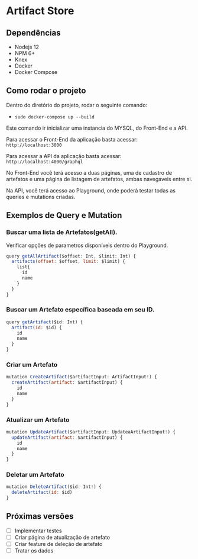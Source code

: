 # Artifact Store

## Dependências
- Nodejs 12
- NPM 6+
- Knex
- Docker
- Docker Compose

## Como rodar o projeto

Dentro do diretório do projeto, rodar o seguinte comando:

- `sudo docker-compose up --build`

Este comando ir inicializar uma instancia do MYSQL, do Front-End e a API.

Para acessar o Front-End da aplicação basta acessar: `http://localhost:3000`

Para acessar a API da aplicação basta acessar: `http://localhost:4000/graphql`

No Front-End você terá acesso a duas páginas, uma de cadastro de artefatos e uma página de listagem de artefatos, ambas navegaveis entre si.

Na API, você terá acesso ao Playground, onde poderá testar todas as queries e mutations criadas.


## Exemplos de Query e Mutation

### Buscar uma lista de Artefatos(getAll).

Verificar opções de parametros disponíveis dentro do Playground.

```js
query getAllArtifact($offset: Int, $limit: Int) {
  artifacts(offset: $offset, limit: $limit) {
    list{
      id
      name      
    }
  }
}
```

### Buscar um Artefato específica baseada em seu ID.
```js
query getArtifact($id: Int) {
  artifact(id: $id) {
    id
    name
  }
}
```

### Criar um Artefato
```js
mutation CreateArtifact($artifactInput: ArtifactInput!) {
  createArtifact(artifact: $artifactInput) {
    id
    name
  }
}
``` 

### Atualizar um Artefato
```js
mutation UpdateArtifact($artifactInput: UpdateaArtifactInput!) {
  updateArtifact(artifact: $artifactInput) {
    id
    name
  }
}
``` 

### Deletar um Artefato
```js
mutation DeleteArtifact($id: Int!) {
  deleteArtifact(id: $id)
}
```


## Próximas versões
- [ ] Implementar testes
- [ ] Criar página de atualização de artefato
- [ ] Criar feature de deleção de artefato
- [ ] Tratar os dados
